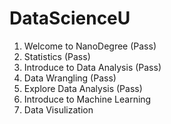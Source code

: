 # DataScienceU


1. Welcome to NanoDegree        (Pass)
2. Statistics                   (Pass)
3. Introduce to Data Analysis   (Pass)
4. Data Wrangling               (Pass)
5. Explore Data Analysis        (Pass)
6. Introduce to Machine Learning 
7. Data Visulization